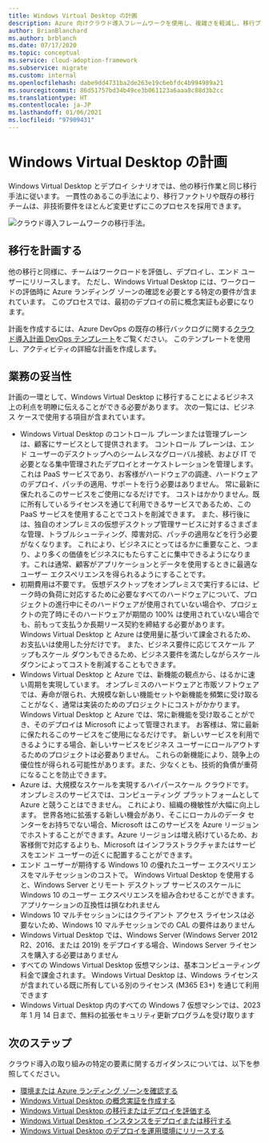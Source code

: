 ```yaml
---
title: Windows Virtual Desktop の計画
description: Azure 向けクラウド導入フレームワークを使用し、複雑さを軽減し、移行プロセスを標準化するベストプラクティスを使用して Windows Virtual Desktop の移行を計画します。
author: BrianBlanchard
ms.author: brblanch
ms.date: 07/17/2020
ms.topic: conceptual
ms.service: cloud-adoption-framework
ms.subservice: migrate
ms.custom: internal
ms.openlocfilehash: dabe9dd4731ba2de263e19c6ebfdc4b994989a21
ms.sourcegitcommit: 86d51757bd34b49ce3b061123a6aaa8c88d3b2cc
ms.translationtype: HT
ms.contentlocale: ja-JP
ms.lasthandoff: 01/06/2021
ms.locfileid: "97909431"
---
```

# <a name="windows-virtual-desktop-planning"></a>Windows Virtual Desktop の計画

Windows Virtual Desktop とデプロイ シナリオでは、他の移行作業と同じ移行手法に従います。 一貫性のあるこの手法により、移行ファクトリや既存の移行チームは、非技術要件をほとんど変更せずにこのプロセスを採用できます。

![クラウド導入フレームワークの移行手法。](../../_images/migrate/methodology.png)

## <a name="plan-your-migration"></a>移行を計画する

他の移行と同様に、チームはワークロードを評価し、デプロイし、エンド ユーザーにリリースします。 ただし、Windows Virtual Desktop には、ワークロードの評価時に Azure ランディング ゾーンの確認を必要とする特定の要件が含まれています。 このプロセスでは、最初のデプロイの前に概念実証も必要になります。

計画を作成するには、Azure DevOps の既存の移行バックログに関する[クラウド導入計画 DevOps テンプレート](../../plan/template.md)をご覧ください。 このテンプレートを使用し、アクティビティの詳細な計画を作成します。

## <a name="business-justification"></a>業務の妥当性

計画の一環として、Windows Virtual Desktop に移行することによるビジネス上の利点を明瞭に伝えることができる必要があります。 次の一覧には、ビジネス ケースで使用する項目が含まれています。
  
- Windows Virtual Desktop のコントロール プレーンまたは管理プレーンは、顧客にサービスとして提供されます。 コントロール プレーンは、エンド ユーザーのデスクトップへのシームレスなグローバル接続、および IT で必要となる集中管理されたデプロイとオーケストレーションを管理します。 これは PaaS サービスであり、お客様がハードウェアの調達、ハードウェアのデプロイ、パッチの適用、サポートを行う必要はありません。 常に最新に保たれるこのサービスをご使用になるだけです。 コストはかかりません。既に所有しているライセンスを通じて利用できるサービスであるため、この PaaS サービスを使用することでコストを削減できます。 また、移行後には、独自のオンプレミスの仮想デスクトップ管理サービスに対するさまざまな管理、トラブルシューティング、障害対応、パッチの適用などを行う必要がなくなります。 これにより、ビジネスにとってはるかに重要なこと、つまり、より多くの価値をビジネスにもたらすことに集中できるようになります。これは通常、顧客がアプリケーションとデータを使用するときに最適なユーザー エクスペリエンスを得られるようにすることです。
- 初期費用は不要です。 仮想デスクトップをオンプレミスで実行するには、ピーク時の負荷に対応するために必要なすべてのハードウェアについて、プロジェクトの進行中にそのハードウェアが使用されていない場合や、プロジェクトの完了時にそのハードウェアが期間の 100% は使用されていない場合でも、前もって支払うか長期リース契約を締結する必要があります。 Windows Virtual Desktop と Azure は使用量に基づいて課金されるため、お支払いは使用した分だけです。 また、ビジネス要件に応じてスケール アップもスケール ダウンもできるため、ビジネス要件を満たしながらスケール ダウンによってコストを削減することもできます。
- Windows Virtual Desktop と Azure では、新機能の観点から、はるかに速い周期を実現しています。 オンプレミスのハードウェアと市販ソフトウェアでは、寿命が限られ、大規模な新しい機能セットや新機能を頻繁に受け取ることがなく、通常は実装のためのプロジェクトにコストがかかります。 Windows Virtual Desktop と Azure では、常に新機能を受け取ることができ、そのデプロイは Microsoft によって管理されます。 お客様は、常に最新に保たれるこのサービスをご使用になるだけです。 新しいサービスを利用できるようにする場合、新しいサービスをビジネス ユーザーにロールアウトするためのプロジェクトは必要ありません。 これらの新機能により、競争上の優位性が得られる可能性があります。また、少なくとも、技術的負債が重荷になることを防止できます。
- Azure は、大規模なスケールを実現するハイパースケール クラウドです。 オンプレミスのサービスでは、コンピューティング プラットフォームとして Azure と競うことはできません。 これにより、組織の機敏性が大幅に向上します。 世界各地に拡張する新しい機会があり、そこにローカルのデータ センターをお持ちでない場合、Microsoft はこのサービスを Azure リージョンでホストすることができます。Azure リージョンは増え続けているため、お客様側で対応するよりも、Microsoft はインフラストラクチャまたはサービスをエンド ユーザーの近くに配置することができます。
- エンド ユーザーが期待する Windows 10 の優れたユーザー エクスペリエンスをマルチセッションのコストで。 Windows Virtual Desktop を使用すると、Windows Server とリモート デスクトップ サービスのスケールに Windows 10 のユーザー エクスペリエンスを組み合わせることができます。アプリケーションの互換性は損なわれません
- Windows 10 マルチセッションにはクライアント アクセス ライセンスは必要ないため、Windows 10 マルチセッションでの CAL の要件はありません
- Windows Virtual Desktop では、Windows Server (Windows Server 2012 R2、2016、または 2019) をデプロイする場合、Windows Server ライセンスを購入する必要はありません
- すべての Windows Virtual Desktop 仮想マシンは、基本コンピューティング料金で課金されます。 Windows Virtual Desktop は、Windows ライセンスが含まれている既に所有している別のライセンス (M365 E3+) を通じて利用できます
- Windows Virtual Desktop 内のすべての Windows 7 仮想マシンでは、2023 年 1 月 14 日まで、無料の拡張セキュリティ更新プログラムを受け取ります


## <a name="next-steps"></a>次のステップ

クラウド導入の取り組みの特定の要素に関するガイダンスについては、以下を参照してください。

- [環境または Azure ランディング ゾーンを確認する](./ready.md)
- [Windows Virtual Desktop の概念実証を作成する](./proof-of-concept.md)
- [Windows Virtual Desktop の移行またはデプロイを評価する](./migrate-assess.md)
- [Windows Virtual Desktop インスタンスをデプロイまたは移行する](./migrate-deploy.md)
- [Windows Virtual Desktop のデプロイを運用環境にリリースする](./migrate-release.md)
